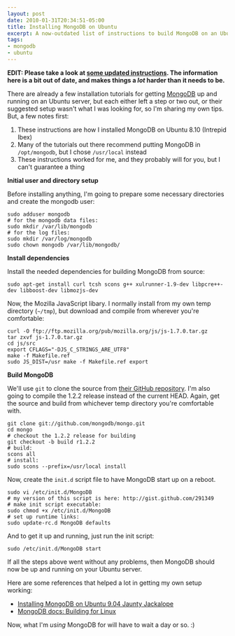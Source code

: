```yaml
---
layout: post
date: 2010-01-31T20:34:51-05:00
title: Installing MongoDB on Ubuntu
excerpt: A now-outdated list of instructions to build MongoDB on an Ubuntu system.
tags:
- mongodb
- ubuntu
---
```

**EDIT: Please take a look at [some updated instructions](http://brilliantcorners.org/2010/12/a-better-way-to-install-mongodb "A new post on installing MongoDB on Ubuntu"). The information here is a bit out of date, and makes things a _lot_ harder than it needs to be.**

There are already a few installation tutorials for getting [MongoDB](http://www.mongodb.org/ "The MongoDB home page") up and running on an Ubuntu server, but each either left a step or two out, or their suggested setup wasn't what I was looking for, so I'm sharing my own tips. But, a few notes first:

1. These instructions are how I installed MongoDB on Ubuntu 8.10 (Intrepid Ibex)
2. Many of the tutorials out there recommend putting MongoDB in `/opt/mongodb`, but I chose `/usr/local` instead
3. These instructions worked for me, and they probably will for you, but I can't guarantee a thing

**Initial user and directory setup**

Before installing anything, I'm going to prepare some necessary directories and create the mongodb user:

    sudo adduser mongodb
    # for the mongodb data files:
    sudo mkdir /var/lib/mongodb
    # for the log files:
    sudo mkdir /var/log/mongodb
    sudo chown mongodb /var/lib/mongodb/

**Install dependencies**

Install the needed dependencies for building MongoDB from source:

    sudo apt-get install curl tcsh scons g++ xulrunner-1.9-dev libpcre++-dev libboost-dev libmozjs-dev

Now, the Mozilla JavaScript libary. I normally install from my own temp directory (`~/tmp`), but download and compile from wherever you're comfortable:

    curl -O ftp://ftp.mozilla.org/pub/mozilla.org/js/js-1.7.0.tar.gz
    tar zxvf js-1.7.0.tar.gz
    cd js/src
    export CFLAGS="-DJS_C_STRINGS_ARE_UTF8"
    make -f Makefile.ref
    sudo JS_DIST=/usr make -f Makefile.ref export

**Build MongoDB**

We'll use `git` to clone the source from [their GitHub repository](http://github.com/mongodb/mongo "The MongoDB source tree at GitHub.com"). I'm also going to compile the 1.2.2 release instead of the current HEAD. Again, get the source and build from whichever temp directory you're comfortable with.

    git clone git://github.com/mongodb/mongo.git
    cd mongo
    # checkout the 1.2.2 release for building
    git checkout -b build r1.2.2
    # build:
    scons all
    # install:
    sudo scons --prefix=/usr/local install


Now, create the `init.d` script file to have MongoDB start up on a reboot.

    sudo vi /etc/init.d/MongoDB
    # my version of this script is here: http://gist.github.com/291349
    # make init script executable:
    sudo chmod +x /etc/init.d/MongoDB
    # set up runtime links:
    sudo update-rc.d MongoDB defaults

And to get it up and running, just run the init script:

    sudo /etc/init.d/MongoDB start

If all the steps above went without any problems, then MongoDB should now be up and running on your Ubuntu server.

Here are some references that helped a lot in getting my own setup working:

* [Installing MongoDB on Ubuntu 9.04 Jaunty Jackalope](http://tech.favoritemedium.com/2009/08/installing-mongodb-on-ubuntu-904-jaunty.html "This tutorial came the closest to getting me where I wanted")
* [MongoDB docs: Building for Linux](http://www.mongodb.org/display/DOCS/Building+for+Linux "This also helped, but missed alot")

Now, what I'm _using_ MongoDB for will have to wait a day or so. :)
